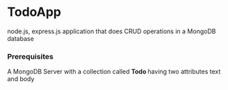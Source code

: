 # TodoApp
node.js, express.js application that does CRUD operations in a MongoDB database
### Prerequisites
A MongoDB Server with a collection called <b>Todo </b> having two attributes text and body
